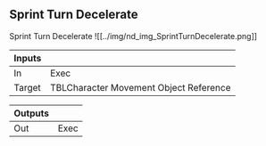 ## Sprint Turn Decelerate
Sprint Turn Decelerate
![[../img/nd_img_SprintTurnDecelerate.png]]

|Inputs||
|--|--|
| In | Exec |
| Target | TBLCharacter Movement Object Reference |

|Outputs||
|--|--|
| Out | Exec |
